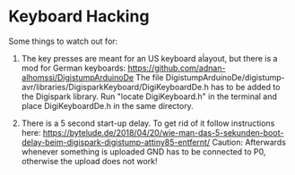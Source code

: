 # Keyboard Hacking

Some things to watch out for:

1. The key presses are meant for an US keyboard aĺayout, but there is a mod for German keyboards: https://github.com/adnan-alhomssi/DigistumpArduinoDe
   The file DigistumpArduinoDe/digistump-avr/libraries/DigisparkKeyboard/DigiKeyboardDe.h has to be added 
   to the Digispark library. Run "locate DigiKeyboard.h" in the terminal and place DigiKeyboardDe.h in the same directory.

2. There is a 5 second start-up delay. To get rid of it follow instructions here: https://bytelude.de/2018/04/20/wie-man-das-5-sekunden-boot-delay-beim-digispark-digistump-attiny85-entfernt/
   Caution: Afterwards whenever something is uploaded GND has to be connected to P0, otherwise the upload does not work!
